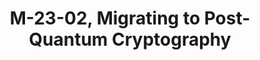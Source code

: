 ---
highlight: "false" 
title: "M-23-02, Migrating to Post-Quantum Cryptography"
description: "Describes preparatory steps for agencies to undertake as they begin their transition to PQC by conducting a prioritized inventory of cryptographic systems . Provides transitional guidance to agencies in the period before PQC standards are finalized by the National Institute of Standards and Technology (NIST), after which OMB will issue further guidance
"
url-link: "https://www.whitehouse.gov/wp-content/uploads/2022/11/M-23-02-M-Memo-on-Migrating-to-Post-Quantum-Cryptography.pdf"
type: "PDF"
gov-only: "false"
is-external: "true"
publication-date: "November 18, 2022"
reading-time: "15"
resource-type: "guidance"
filter: "p-filter"
audience: "security-compliance"
branded-offerings: "acquisition-policy-it-category"
---